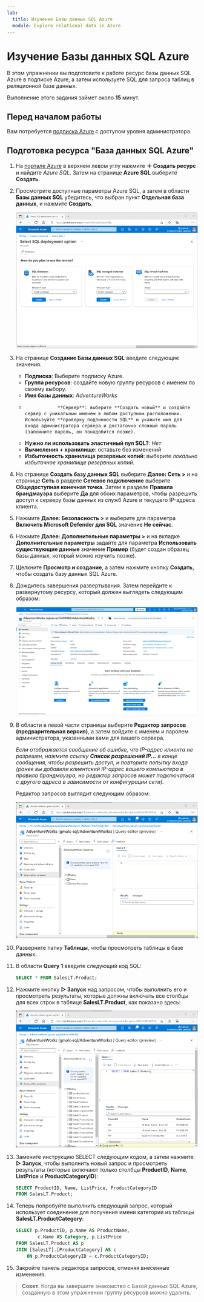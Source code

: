 ```yaml
---
lab:
  title: Изучение Базы данных SQL Azure
  module: Explore relational data in Azure
---
```


# <a name="explore-azure-sql-database"></a>Изучение Базы данных SQL Azure

В этом упражнении вы подготовите к работе ресурс базы данных SQL Azure в подписке Azure, а затем используете SQL для запроса таблиц в реляционной базе данных.

Выполнение этого задания займет около **15** минут.

## <a name="before-you-start"></a>Перед началом работы

Вам потребуется [подписка Azure](https://azure.microsoft.com/free) с доступом уровня администратора.

## <a name="provision-an-azure-sql-database-resource"></a>Подготовка ресурса "База данных SQL Azure"

1. На [портале Azure](https://portal.azure.com?azure-portal=true) в верхнем левом углу нажмите **&#65291; Создать ресурс** и найдите *Azure SQL*. Затем на странице **Azure SQL** выберите **Создать**.

1. Просмотрите доступные параметры Azure SQL, а затем в области **Базы данных SQL** убедитесь, что выбран пункт **Отдельная база данных**, и нажмите **Создать**.

    ![Снимок экрана портала Azure со страницей Azure SQL.](images//azure-sql-portal.png)

1. На странице **Создание Базы данных SQL** введите следующие значения.
    - **Подписка**: Выберите подписку Azure.
    - **Группа ресурсов**: создайте новую группу ресурсов с именем по своему выбору.
    - **Имя базы данных**: *AdventureWorks*
    -                 **Сервер**: выберите **Создать новый** и создайте сервер с уникальным именем в любом доступном расположении. Используйте **проверку подлинности SQL** и укажите имя для входа администратора сервера и достаточно сложный пароль (запомните пароль, он понадобится позже).
    - **Нужно ли использовать эластичный пул SQL?**: *Нет*
    - **Вычисления + хранилище**: оставьте без изменений
    - **Избыточность хранилища резервных копий**: выберите *локально избыточное хранилище резервных копий*.

1. На странице **Создать базу данных SQL** выберите **Далее: Сеть >** и на странице **Сеть** в разделе **Сетевое подключение** выберите **Общедоступная конечная точка**. Затем в разделе **Правила брандмауэра** выберите **Да** для обоих параметров, чтобы разрешить доступ к серверу базы данных из служб Azure и текущего IP-адреса клиента.

1. Нажмите **Далее: Безопасность >** и выберите для параметра **Включить Microsoft Defender для SQL** значение **Не сейчас**.

1. Нажмите **Далее: Дополнительные параметры >** и на вкладке **Дополнительные параметры** задайте для параметра **Использовать существующие данные** значение **Пример** (будет создан образец базы данных, который можно изучить позже).

1. Щелкните **Просмотр и создание**, а затем нажмите кнопку **Создать**, чтобы создать базу данных SQL Azure.

1. Дождитесь завершения развертывания. Затем перейдите к развернутому ресурсу, который должен выглядеть следующим образом:

    ![Снимок экрана портала Azure со страницей базы данных SQL.](images//sql-database-portal.png)

1. В области в левой части страницы выберите **Редактор запросов (предварительная версия)**, а затем войдите с именем и паролем администратора, указанными вами для вашего сервера.
    
    *Если отображается сообщение об ошибке, что IP-адрес клиента не разрешен, нажмите ссылку **Список разрешений IP...** в конце сообщения, чтобы разрешить доступ, и повторите попытку входа (ранее вы добавили клиентский IP-адрес вашего компьютера в правила брандмауэра, но редактор запросов может подключаться с другого адреса в зависимости от конфигурации сети).*
    
    Редактор запросов выглядит следующим образом:
    
    ![Снимок экрана портала Azure с редактором запросов.](images//query-editor.png)

1. Разверните папку **Таблицы**, чтобы просмотреть таблицы в базе данных.

1. В области **Query 1** введите следующий код SQL:

    ```sql
    SELECT * FROM SalesLT.Product;
    ```

1. Нажмите кнопку **&#9655; Запуск** над запросом, чтобы выполнить его и просмотреть результаты, которые должны включать все столбцы для всех строк в таблице **SalesLT.Product**, как показано здесь:

    ![Снимок экрана портала Azure с редактором запросов и результатами запроса.](images//sql-query-results.png)

1. Замените инструкцию SELECT следующим кодом, а затем нажмите **&#9655; Запуск**, чтобы выполнить новый запрос и просмотреть результаты (которые включают только столбцы **ProductID**, **Name**, **ListPrice** и **ProductCategoryID**):

    ```sql
    SELECT ProductID, Name, ListPrice, ProductCategoryID
    FROM SalesLT.Product;
    ```

1. Теперь попробуйте выполнить следующий запрос, который использует соединение для получения имени категории из таблицы **SalesLT.ProductCategory**:

    ```sql
    SELECT p.ProductID, p.Name AS ProductName,
            c.Name AS Category, p.ListPrice
    FROM SalesLT.Product AS p
    JOIN [SalesLT].[ProductCategory] AS c
        ON p.ProductCategoryID = c.ProductCategoryID;
    ```

1. Закройте панель редактора запросов, отменяя внесенные изменения.

> **Совет**. Когда вы завершите знакомство с Базой данных SQL Azure, созданную в этом упражнении группу ресурсов можно удалить.
